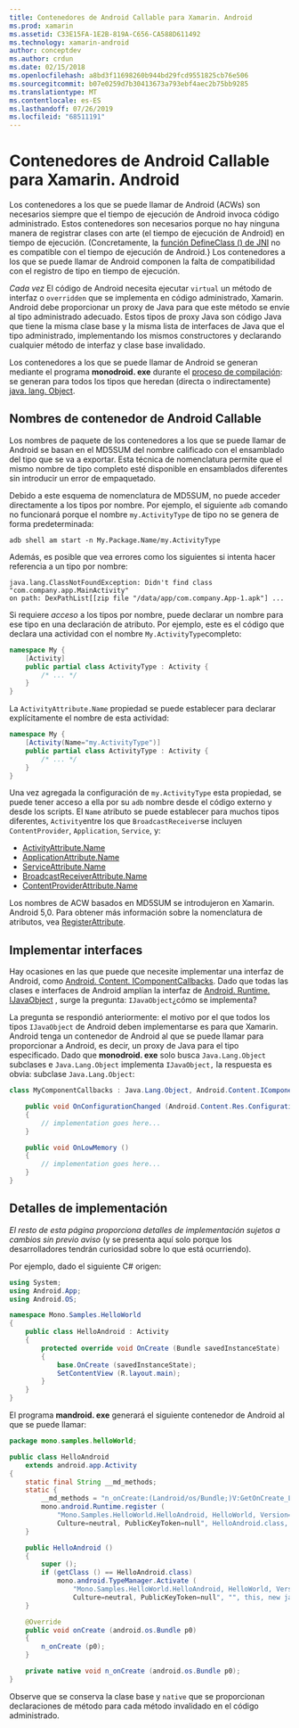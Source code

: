 ```yaml
---
title: Contenedores de Android Callable para Xamarin. Android
ms.prod: xamarin
ms.assetid: C33E15FA-1E2B-819A-C656-CA588D611492
ms.technology: xamarin-android
author: conceptdev
ms.author: crdun
ms.date: 02/15/2018
ms.openlocfilehash: a8bd3f11698260b944bd29fcd9551825cb76e506
ms.sourcegitcommit: b07e0259d7b30413673a793ebf4aec2b75bb9285
ms.translationtype: MT
ms.contentlocale: es-ES
ms.lasthandoff: 07/26/2019
ms.locfileid: "68511191"
---
```

# <a name="android-callable-wrappers-for-xamarinandroid"></a>Contenedores de Android Callable para Xamarin. Android

Los contenedores a los que se puede llamar de Android (ACWs) son necesarios siempre que el tiempo de ejecución de Android invoca código administrado. Estos contenedores son necesarios porque no hay ninguna manera de registrar clases con arte (el tiempo de ejecución de Android) en tiempo de ejecución. (Concretamente, la [función DefineClass () de JNI](http://docs.oracle.com/javase/1.5.0/docs/guide/jni/spec/functions.html#wp15986) no es compatible con el tiempo de ejecución de Android.} Los contenedores a los que se puede llamar de Android componen la falta de compatibilidad con el registro de tipo en tiempo de ejecución. 

*Cada vez* El código de Android necesita ejecutar `virtual` un método de interfaz o `overridden` que se implementa en código administrado, Xamarin. Android debe proporcionar un proxy de Java para que este método se envíe al tipo administrado adecuado. Estos tipos de proxy Java son código Java que tiene la misma clase base y la misma lista de interfaces de Java que el tipo administrado, implementando los mismos constructores y declarando cualquier método de interfaz y clase base invalidado. 

Los contenedores a los que se puede llamar de Android se generan mediante el programa **monodroid. exe** durante el [proceso de compilación](~/android/deploy-test/building-apps/build-process.md): se generan para todos los tipos que heredan (directa o indirectamente) [java. lang. Object](xref:Java.Lang.Object). 



## <a name="android-callable-wrapper-naming"></a>Nombres de contenedor de Android Callable

Los nombres de paquete de los contenedores a los que se puede llamar de Android se basan en el MD5SUM del nombre calificado con el ensamblado del tipo que se va a exportar. Esta técnica de nomenclatura permite que el mismo nombre de tipo completo esté disponible en ensamblados diferentes sin introducir un error de empaquetado. 

Debido a este esquema de nomenclatura de MD5SUM, no puede acceder directamente a los tipos por nombre. Por ejemplo, el siguiente `adb` comando no funcionará porque el nombre `my.ActivityType` de tipo no se genera de forma predeterminada: 

```shell
adb shell am start -n My.Package.Name/my.ActivityType
```

Además, es posible que vea errores como los siguientes si intenta hacer referencia a un tipo por nombre:

```shell
java.lang.ClassNotFoundException: Didn't find class "com.company.app.MainActivity"
on path: DexPathList[[zip file "/data/app/com.company.App-1.apk"] ...
```

Si requiere *acceso* a los tipos por nombre, puede declarar un nombre para ese tipo en una declaración de atributo. Por ejemplo, este es el código que declara una actividad con el nombre `My.ActivityType`completo:

```csharp
namespace My {
    [Activity]
    public partial class ActivityType : Activity {
        /* ... */
    }
}
```

La `ActivityAttribute.Name` propiedad se puede establecer para declarar explícitamente el nombre de esta actividad: 

```csharp
namespace My {
    [Activity(Name="my.ActivityType")]
    public partial class ActivityType : Activity {
        /* ... */
    }
}
```

Una vez agregada la configuración de `my.ActivityType` esta propiedad, se puede tener acceso a ella por su `adb` nombre desde el código externo y desde los scripts. El `Name` atributo se puede establecer para muchos tipos diferentes, `Activity`entre los que `BroadcastReceiver`se incluyen `ContentProvider`, `Application`, `Service`, y: 

-   [ActivityAttribute.Name](xref:Android.App.ActivityAttribute.Name)
-   [ApplicationAttribute.Name](xref:Android.App.ApplicationAttribute.Name)
-   [ServiceAttribute.Name](xref:Android.App.ServiceAttribute.Name)
-   [BroadcastReceiverAttribute.Name](xref:Android.Content.BroadcastReceiverAttribute.Name)
-   [ContentProviderAttribute.Name](xref:Android.Content.ContentProviderAttribute.Name)

Los nombres de ACW basados en MD5SUM se introdujeron en Xamarin. Android 5,0. Para obtener más información sobre la nomenclatura de atributos, vea [RegisterAttribute](xref:Android.Runtime.RegisterAttribute). 



## <a name="implementing-interfaces"></a>Implementar interfaces

Hay ocasiones en las que puede que necesite implementar una interfaz de Android, como [Android. Content. IComponentCallbacks](xref:Android.Content.IComponentCallbacks). Dado que todas las clases e interfaces de Android amplían la interfaz de [Android. Runtime. IJavaObject](xref:Android.Runtime.IJavaObject) , surge la pregunta: `IJavaObject`¿cómo se implementa? 

La pregunta se respondió anteriormente: el motivo por el que todos los tipos `IJavaObject` de Android deben implementarse es para que Xamarin. Android tenga un contenedor de Android al que se puede llamar para proporcionar a Android, es decir, un proxy de Java para el tipo especificado. Dado que **monodroid. exe** solo busca `Java.Lang.Object` subclases e `Java.Lang.Object` implementa `IJavaObject,` la respuesta es obvia: subclase `Java.Lang.Object`: 

```csharp
class MyComponentCallbacks : Java.Lang.Object, Android.Content.IComponentCallbacks {

    public void OnConfigurationChanged (Android.Content.Res.Configuration newConfig)
    {
        // implementation goes here...
    } 

    public void OnLowMemory ()
    {
        // implementation goes here...
    }
}
```


## <a name="implementation-details"></a>Detalles de implementación

*El resto de esta página proporciona detalles de implementación sujetos a cambios sin previo aviso* (y se presenta aquí solo porque los desarrolladores tendrán curiosidad sobre lo que está ocurriendo). 

Por ejemplo, dado el siguiente C# origen:

```csharp
using System;
using Android.App;
using Android.OS;

namespace Mono.Samples.HelloWorld
{
    public class HelloAndroid : Activity
    {
        protected override void OnCreate (Bundle savedInstanceState)
        {
            base.OnCreate (savedInstanceState);
            SetContentView (R.layout.main);
        }
    }
}
```

El programa **mandroid. exe** generará el siguiente contenedor de Android al que se puede llamar: 

```java
package mono.samples.helloWorld;

public class HelloAndroid
    extends android.app.Activity
{
    static final String __md_methods;
    static {
        __md_methods = "n_onCreate:(Landroid/os/Bundle;)V:GetOnCreate_Landroid_os_Bundle_Handler\n" + "";
        mono.android.Runtime.register (
            "Mono.Samples.HelloWorld.HelloAndroid, HelloWorld, Version=1.0.0.0, 
            Culture=neutral, PublicKeyToken=null", HelloAndroid.class, __md_methods);
    }

    public HelloAndroid ()
    {
        super ();
        if (getClass () == HelloAndroid.class)
            mono.android.TypeManager.Activate (
                "Mono.Samples.HelloWorld.HelloAndroid, HelloWorld, Version=1.0.0.0, 
                Culture=neutral, PublicKeyToken=null", "", this, new java.lang.Object[] {  });
    }

    @Override
    public void onCreate (android.os.Bundle p0)
    {
        n_onCreate (p0);
    }

    private native void n_onCreate (android.os.Bundle p0);
}
```

Observe que se conserva la clase base y `native` que se proporcionan declaraciones de método para cada método invalidado en el código administrado. 
